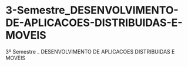 # 3-Semestre_DESENVOLVIMENTO-DE-APLICACOES-DISTRIBUIDAS-E-MOVEIS
3º Semestre _ DESENVOLVIMENTO DE APLICACOES DISTRIBUIDAS E MOVEIS
